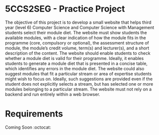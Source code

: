 # 5CCS2SEG - Practice Project
The objective of this project is to develop a small website that helps third year (level 6) Computer Science and Computer Science with Management students select their module diet. The website must show students the available modules, with a clear indication of how the module fits in the programme (core, compulsory or optional), the assessment structure of module, the module’s credit volume, term(s) and lecturer(s), and a short description of the content. The website should enable students to check whether a module diet is valid for their programme. Ideally, it enables students to generate a module diet that is presented in a concise table, which identifies any errors in the module diet. The website could also suggest modules that fit a particular stream or area of expertise students might wish to focus on. Ideally, such suggestions are provided even if the student does not explicitly selects a stream, but has selected one or more modules belonging to a particular stream. The website must not rely on a backend and run entirely within a web browser.

# Requirements
Coming Soon :octocat: